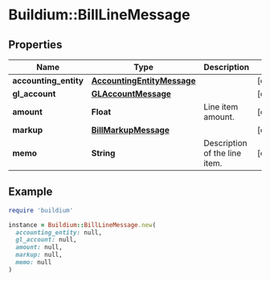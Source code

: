 # Buildium::BillLineMessage

## Properties

| Name | Type | Description | Notes |
| ---- | ---- | ----------- | ----- |
| **accounting_entity** | [**AccountingEntityMessage**](AccountingEntityMessage.md) |  | [optional] |
| **gl_account** | [**GLAccountMessage**](GLAccountMessage.md) |  | [optional] |
| **amount** | **Float** | Line item amount. | [optional] |
| **markup** | [**BillMarkupMessage**](BillMarkupMessage.md) |  | [optional] |
| **memo** | **String** | Description of the line item. | [optional] |

## Example

```ruby
require 'buildium'

instance = Buildium::BillLineMessage.new(
  accounting_entity: null,
  gl_account: null,
  amount: null,
  markup: null,
  memo: null
)
```

